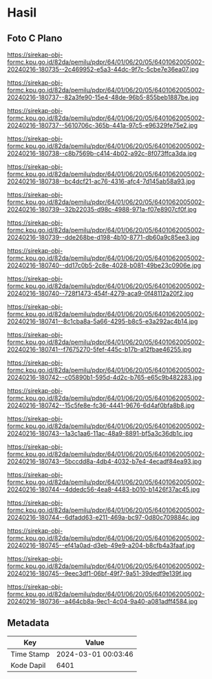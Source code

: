 # Hasil

## Foto C Plano

https://sirekap-obj-formc.kpu.go.id/82da/pemilu/pdpr/64/01/06/20/05/6401062005002-20240216-180735--2c469952-e5a3-44dc-9f7c-5cbe7e36ea07.jpg

https://sirekap-obj-formc.kpu.go.id/82da/pemilu/pdpr/64/01/06/20/05/6401062005002-20240216-180737--82a3fe90-15e4-48de-96b5-855beb1887be.jpg

https://sirekap-obj-formc.kpu.go.id/82da/pemilu/pdpr/64/01/06/20/05/6401062005002-20240216-180737--5610706c-365b-441a-97c5-e96329fe75e2.jpg

https://sirekap-obj-formc.kpu.go.id/82da/pemilu/pdpr/64/01/06/20/05/6401062005002-20240216-180738--c8b7569b-c414-4b02-a92c-8f073ffca3da.jpg

https://sirekap-obj-formc.kpu.go.id/82da/pemilu/pdpr/64/01/06/20/05/6401062005002-20240216-180738--bc4dcf21-ac76-4316-afc4-7d145ab58a93.jpg

https://sirekap-obj-formc.kpu.go.id/82da/pemilu/pdpr/64/01/06/20/05/6401062005002-20240216-180739--32b22035-d98c-4988-971a-f07e8907cf0f.jpg

https://sirekap-obj-formc.kpu.go.id/82da/pemilu/pdpr/64/01/06/20/05/6401062005002-20240216-180739--dde268be-d198-4b10-8771-db60a9c85ee3.jpg

https://sirekap-obj-formc.kpu.go.id/82da/pemilu/pdpr/64/01/06/20/05/6401062005002-20240216-180740--dd17c0b5-2c8e-4028-b081-49be23c0906e.jpg

https://sirekap-obj-formc.kpu.go.id/82da/pemilu/pdpr/64/01/06/20/05/6401062005002-20240216-180740--728f1473-454f-4279-aca9-0f48112a20f2.jpg

https://sirekap-obj-formc.kpu.go.id/82da/pemilu/pdpr/64/01/06/20/05/6401062005002-20240216-180741--8c1cba8a-5a66-4295-b8c5-e3a292ac4b14.jpg

https://sirekap-obj-formc.kpu.go.id/82da/pemilu/pdpr/64/01/06/20/05/6401062005002-20240216-180741--f7675270-5fef-445c-b17b-a12fbae46255.jpg

https://sirekap-obj-formc.kpu.go.id/82da/pemilu/pdpr/64/01/06/20/05/6401062005002-20240216-180742--c05890b1-595d-4d2c-b765-e65c9b482283.jpg

https://sirekap-obj-formc.kpu.go.id/82da/pemilu/pdpr/64/01/06/20/05/6401062005002-20240216-180742--15c5fe8e-fc36-4441-9676-6d4af0bfa8b8.jpg

https://sirekap-obj-formc.kpu.go.id/82da/pemilu/pdpr/64/01/06/20/05/6401062005002-20240216-180743--1a3c1aa6-11ac-48a9-8891-bf5a3c36db1c.jpg

https://sirekap-obj-formc.kpu.go.id/82da/pemilu/pdpr/64/01/06/20/05/6401062005002-20240216-180743--5bccdd8a-4db4-4032-b7e4-4ecadf84ea93.jpg

https://sirekap-obj-formc.kpu.go.id/82da/pemilu/pdpr/64/01/06/20/05/6401062005002-20240216-180744--4ddedc56-4ea8-4483-b010-b1426f37ac45.jpg

https://sirekap-obj-formc.kpu.go.id/82da/pemilu/pdpr/64/01/06/20/05/6401062005002-20240216-180744--6dfadd63-e211-469a-bc97-0d80c709884c.jpg

https://sirekap-obj-formc.kpu.go.id/82da/pemilu/pdpr/64/01/06/20/05/6401062005002-20240216-180745--ef41a0ad-d3eb-49e9-a204-b8cfb4a3faaf.jpg

https://sirekap-obj-formc.kpu.go.id/82da/pemilu/pdpr/64/01/06/20/05/6401062005002-20240216-180745--9eec3df1-06bf-49f7-9a51-39dedf9e139f.jpg

https://sirekap-obj-formc.kpu.go.id/82da/pemilu/pdpr/64/01/06/20/05/6401062005002-20240216-180736--a464cb8a-9ec1-4c04-9a40-a081adff4584.jpg


## Metadata

| Key        | Value               |
| ---------- | ------------------- |
| Time Stamp | 2024-03-01 00:03:46 |
| Kode Dapil | 6401                |



